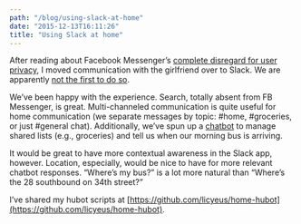 ```yaml
---
path: "/blog/using-slack-at-home"
date: "2015-12-13T16:11:26"
title: "Using Slack at home"
---
```


After reading about Facebook Messenger’s [complete disregard for user privacy](http://www.businessinsider.com/facebook-messenger-testing-facial-recognition-technology-2015-11), I moved communication with the girlfriend over to Slack. We are apparently [not the first to do so](https://medium.com/@msquinn/slack-after-hours-306d37e67722).

We’ve been happy with the experience. Search, totally absent from FB Messenger, is great. Multi-channeled communication is quite useful for home communication (we separate messages by topic: #home, #groceries, or just #general chat). Additionally, we’ve spun up a [chatbot](https://hubot.github.com/) to manage shared lists (e.g., groceries) and tell us when our morning bus is arriving.

It would be great to have more contextual awareness in the Slack app, however. Location, especially, would be nice to have for more relevant chatbot responses. “Where’s my bus?” is a lot more natural than “Where’s the 28 southbound on 34th street?”

I’ve shared my hubot scripts at [https://github.com/licyeus/home-hubot](https://github.com/licyeus/home-hubot).
